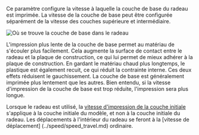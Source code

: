 Ce paramètre configure la vitesse à laquelle la couche de base du radeau est imprimée. La vitesse de la couche de base peut être configurée séparément de la vitesse des couches supérieure et intermédiaire.

![Où se trouve la couche de base dans le radeau](../../../articles/images/raft_dimensions_simplified.svg)

L'impression plus lente de la couche de base permet au matériau de s'écouler plus facilement. Cela augmente la surface de contact entre le radeau et la plaque de construction, ce qui lui permet de mieux adhérer à la plaque de construction. En gardant le matériau chaud plus longtemps, le plastique est également recuit, ce qui réduit la contrainte interne. Ces deux effets réduisent le gauchissement. La couche de base est généralement imprimée plus lentement que les autres. Bien entendu, si la vitesse d'impression de la couche de base est trop réduite, l'impression sera plus longue.

Lorsque le radeau est utilisé, la [vitesse d'impression de la couche initiale](speed_print_layer_0.md) s'applique à la couche initiale du modèle, et non à la couche initiale du radeau. Les déplacements à l'intérieur du radeau se feront à la [vitesse de déplacement] (../speed/speed_travel.md) ordinaire.
